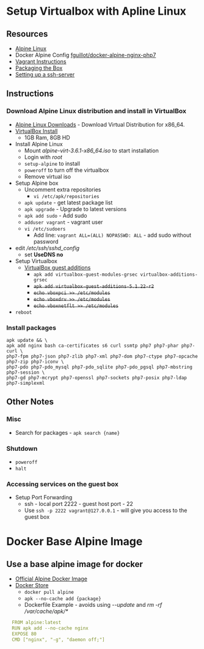 # Setup Virtualbox with Apline Linux
## Resources
* [Alpine Linux](https://www.alpinelinux.org)
* Docker Alpine Config [fguillot/docker-alpine-nginx-php7](https://github.com/fguillot/docker-alpine-nginx-php7/blob/master/Dockerfile)
* [Vagrant Instructions](https://www.vagrantup.com/docs/boxes/base.html)
* [Packaging the Box](https://www.vagrantup.com/docs/virtualbox/boxes.html)
* [Setting up a ssh-server](https://wiki.alpinelinux.org/wiki/Setting_up_a_ssh-server)

## Instructions
### Download Alpine Linux distribution and install in VirtualBox
* [Alpine Linux Downloads](https://www.alpinelinux.org/downloads/) - Download Virtual Distribution for x86_64.
* [VirtualBox Install](https://wiki.alpinelinux.org/wiki/Install_Alpine_on_VirtualBox)
  * 1GB Ram, 8GB HD
* Install Alpine Linux
  * Mount *alpine-virt-3.6.1-x86_64.iso* to start installation
  * Login with *root*
  * `setup-alpine` to install
  * `poweroff` to turn off the virtualbox
  * Remove virtual iso
* Setup Alpine box
  * Uncomment extra repositories
    * `vi /etc/apk/repositories`
  * `apk update` - get latest package list
  * `apk upgrade` - Upgrade to latest versions
  * `apk add sudo` - Add sudo
  * `adduser vagrant` - vagrant user
  * `vi /etc/sudoers`
    * Add line: `vagrant ALL=(ALL) NOPASSWD: ALL` - add sudo without password
* edit */etc/ssh/sshd_config*
    * set **UseDNS no**
* Setup Virtualbox
  * [VirtualBox guest additions](https://wiki.alpinelinux.org/wiki/VirtualBox_guest_additions)
    * `apk add virtualbox-guest-modules-grsec virtualbox-additions-grsec`
    * ~~`apk add virtualbox-guest-additions-5.1.22-r2`~~
    * ~~`echo vboxpci >> /etc/modules`~~
    * ~~`echo vboxdrv >> /etc/modules`~~
    * ~~`echo vboxnetflt >> /etc/modules`~~
* `reboot`

### Install packages
```
apk update && \
apk add nginx bash ca-certificates s6 curl ssmtp php7 php7-phar php7-curl \
php7-fpm php7-json php7-zlib php7-xml php7-dom php7-ctype php7-opcache php7-zip php7-iconv \
php7-pdo php7-pdo_mysql php7-pdo_sqlite php7-pdo_pgsql php7-mbstring php7-session \
php7-gd php7-mcrypt php7-openssl php7-sockets php7-posix php7-ldap php7-simplexml
```
## Other Notes
### Misc
* Search for packages - `apk search {name}`
### Shutdown
* `poweroff`
* `halt`
### Accessing services on the guest box
* Setup Port Forwarding
  * ssh - local port 2222 - guest host port - 22
  * Use `ssh -p 2222 vagrant@127.0.0.1` - will give you access to the guest box

# Docker Base Alpine Image
## Use a base alpine image for docker
* [Official Alpine Docker Image](https://hub.docker.com/_/alpine/)
* [Docker Store](https://store.docker.com/images/alpine)
  * `docker pull alpine`
  * `apk --no-cache add {package}`
  * Dockerfile Example - avoids using *--update* and *rm -rf /var/cache/apk/\**
```yaml
  FROM alpine:latest
  RUN apk add --no-cache nginx
  EXPOSE 80
  CMD ["nginx", "-g", "daemon off;"]
```